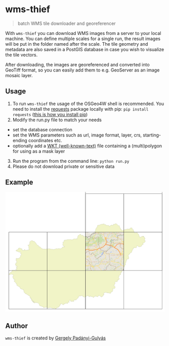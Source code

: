 # wms-thief
> batch WMS tile downloader and georeferencer

With ```wms-thief``` you can download WMS images from a server to your local machine. You can define multiple scales for a single run, the result images will be put in the folder named after the scale. The tile geometry and metadata are also saved in a PostGIS database in case you wish to visualize the tile vectors. 

After downloading, the images are georeferenced and converted into GeoTiff format, so you can easily add them to e.g. GeoServer as an image mosaic layer.

## Usage

1. To run ```wms-thief``` the usage of the OSGeo4W shell is recommended. You need to install the [requests](http://docs.python-requests.org/en/master/) package locally with pip: ```pip install requests``` ([this is how you install pip](https://trac.osgeo.org/osgeo4w/wiki/ExternalPythonPackages))
2. Modify the run.py file to match your needs
  * set the database connection
  * set the WMS parameters such as url, image format, layer, crs, starting-ending coordinates etc.
  * optionally add a [WKT (well-known-text)](https://en.wikipedia.org/wiki/Well-known_text) file containing a (multi)polygon for using as a mask layer
3. Run the program from the command line: ```python run.py```
5. Please do not download private or sensitive data

## Example

<p align="center"><img src="examples/img02.png" width="600"></p>

## Author
```wms-thief``` is created by [Gergely Padányi-Gulyás](http://www.gpadanyig.com)